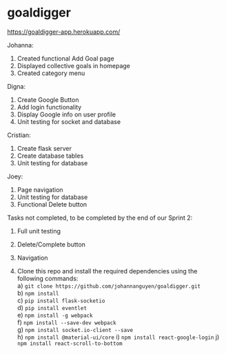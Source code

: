# goaldigger
https://goaldigger-app.herokuapp.com/

Johanna:
  1. Created functional Add Goal page
  2. Displayed collective goals in homepage
  3. Created category menu
  
Digna:
  1. Create Google Button
  2. Add login functionality
  3. Display Google info on user profile
  4. Unit testing for socket and database
  
Cristian:
  1. Create flask server
  2. Create database tables
  3. Unit testing for database
  
Joey:
  1. Page navigation
  2. Unit testing for database
  3. Functional Delete button
  
Tasks not completed, to be completed by the end of our Sprint 2:
  1. Full unit testing
  2. Delete/Complete button
  3. Navigation


1. Clone this repo and install the required dependencies using the following commands:<br>
  a) `git clone https://github.com/johannanguyen/goaldigger.git`<br>
  b) `npm install`  
  c) `pip install flask-socketio`  
  d) `pip install eventlet`  
  e) `npm install -g webpack`  
  f) `npm install --save-dev webpack`  
  g) `npm install socket.io-client --save`  
  h) `npm install @material-ui/core`
  i) `npm install react-google-login`
  j) `npm install react-scroll-to-bottom`
